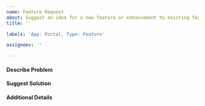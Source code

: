 ```yaml
---
name: Feature Request
about: Suggest an idea for a new feature or enhancement to existing features
title: ''

labels: 'App: Portal, Type: Feature'

assignees: ''

---
```


#### Describe Problem

#### Suggest Solution

#### Additional Details
